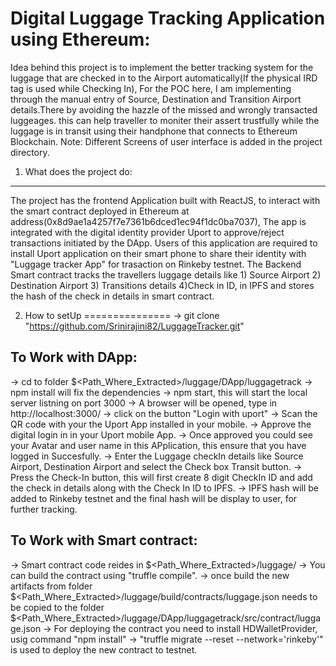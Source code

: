 Digital Luggage Tracking Application using Ethereum:
====================================================
   Idea behind this project is to implement the better tracking system for the luggage that are checked in to the Airport automatically(If the physical IRD tag is used while Checking In), For the POC here, I am implementing through the manual entry of Source, Destination and Transition Airport details.There by avoiding the hazzle of the missed and wrongly transacted luggeages. this can help traveller to moniter their assert trustfully while the luggage is in transit using their handphone that connects to Ethereum Blockchain.
Note: Different Screens of user interface is added in the project directory.

1) What does the project do:
----------------------------
   The project has the frontend Application built with ReactJS, to interact with the smart contract deployed in Ethereum at address(0x8d9ae1a4257f7e7361b6dced1ec94f1dc0ba7037), The app is integrated with the digital identity provider Uport to approve/reject transactions initiated by the DApp. Users of this application are required to install Uport application on their smart phone to share their identity with "Luggage tracker App" for trasaction on Rinkeby testnet. The Backend Smart contract tracks the travellers luggage details like 1) Source Airport 2) Destination Airport 3) Transitions details 4)Check in ID, in IPFS and stores the hash of the check in details in smart contract.

2) How to setUp
===============
  -> git clone "https://github.com/Srinirajini82/LuggageTracker.git"

  To Work with DApp:
  -------------------
  -> cd to folder $<Path_Where_Extracted>/luggage/DApp/luggagetrack
  -> npm install will fix the dependencies
  -> npm start, this will start the local server listning on port 3000
  -> A browser will be opened, type in http://localhost:3000/
  -> click on the button "Login with uport"
  -> Scan the QR code with your the Uport App installed in your mobile.
  -> Approve the digital login in in your Uport mobile App.
  -> Once approved you could see your Avatar and user name in this APplication, this ensure that you have logged in Succesfully.
  -> Enter the Luggage checkIn details like Source Airport, Destination Airport and select the Check box Transit button.
  -> Press the Check-In button, this will first create 8 digit CheckIn ID and add the check in details along with the Check In ID to IPFS.
  -> IPFS hash will be added to Rinkeby testnet and the final hash will be display to user, for further tracking. 
 
  To Work with Smart contract:
  ----------------------------
  -> Smart contract code reides in $<Path_Where_Extracted>/luggage/
  -> You can build the contract using "truffle compile". 
  -> once build the new artifacts from folder $<Path_Where_Extracted>/luggage/build/contracts/luggage.json needs to be copied to the folder $<Path_Where_Extracted>/luggage/DApp/luggagetrack/src/contract/luggage.json
  -> For deploying the contract you need to install HDWalletProvider, usig command "npm install"
  -> "truffle migrate --reset --network='rinkeby'" is used to deploy the new contract to testnet.
